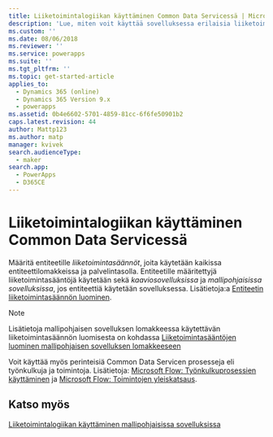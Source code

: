 ```yaml
---
title: Liiketoimintalogiikan käyttäminen Common Data Servicessä | MicrosoftDocs
description: 'Lue, miten voit käyttää sovelluksessa erilaisia liiketoimintalogiikkoja'
ms.custom: ''
ms.date: 08/06/2018
ms.reviewer: ''
ms.service: powerapps
ms.suite: ''
ms.tgt_pltfrm: ''
ms.topic: get-started-article
applies_to:
  - Dynamics 365 (online)
  - Dynamics 365 Version 9.x
  - powerapps
ms.assetid: 0b4e6602-5701-4859-81cc-6f6fe50901b2
caps.latest.revision: 44
author: Mattp123
ms.author: matp
manager: kvivek
search.audienceType:
  - maker
search.app:
  - PowerApps
  - D365CE
---
```

# <a name="apply-business-logic-in-common-data-service"></a>Liiketoimintalogiikan käyttäminen Common Data Servicessä

Määritä entiteetille *liiketoimintasäännöt*, joita käytetään kaikissa entiteettilomakkeissa ja palvelintasolla. Entiteetille määritettyjä liiketoimintasääntöjä käytetään sekä *kaaviosovelluksissa* ja *mallipohjaisissa sovelluksissa*, jos entiteettiä käytetään sovelluksessa. Lisätietoja:a [Entiteetin liiketoimintasäännön luominen](data-platform-create-business-rule.md).

> [!NOTE]
> Lisätietoja mallipohjaisen sovelluksen lomakkeessa käytettävän liiketoimintasäännön luomisesta on kohdassa [Liiketoimintasääntöjen luominen mallipohjaisen sovelluksen lomakkeeseen](../model-driven-apps/create-business-rules-recommendations-apply-logic-form.md)

Voit käyttää myös perinteisiä Common Data Servicen prosesseja eli työnkulkuja ja toimintoja. Lisätietoja: [Microsoft Flow: Työnkulkuprosessien käyttäminen](/flow/workflow-processes) ja [Microsoft Flow: Toimintojen yleiskatsaus](/flow/actions).

## <a name="see-also"></a>Katso myös

[Liiketoimintalogiikan käyttäminen mallipohjaisissa sovelluksissa](../model-driven-apps/guide-staff-through-common-tasks-processes.md)

